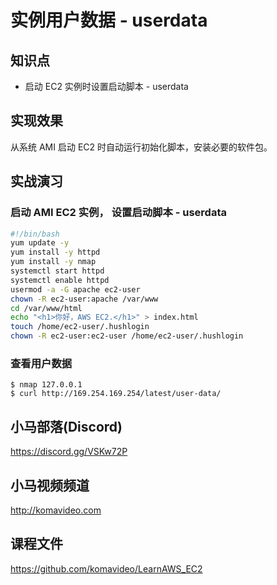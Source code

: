 实例用户数据 - userdata
=====================

## 知识点

* 启动 EC2 实例时设置启动脚本 - userdata

## 实现效果

从系统 AMI 启动 EC2 时自动运行初始化脚本，安装必要的软件包。

## 实战演习

### 启动 AMI EC2 实例， 设置启动脚本 - userdata

```bash
#!/bin/bash
yum update -y
yum install -y httpd
yum install -y nmap
systemctl start httpd
systemctl enable httpd
usermod -a -G apache ec2-user
chown -R ec2-user:apache /var/www
cd /var/www/html
echo "<h1>你好，AWS EC2.</h1>" > index.html
touch /home/ec2-user/.hushlogin
chown -R ec2-user:ec2-user /home/ec2-user/.hushlogin
```

### 查看用户数据

```
$ nmap 127.0.0.1
$ curl http://169.254.169.254/latest/user-data/
```

## 小马部落(Discord)

https://discord.gg/VSKw72P

## 小马视频频道

http://komavideo.com

## 课程文件

https://github.com/komavideo/LearnAWS_EC2
